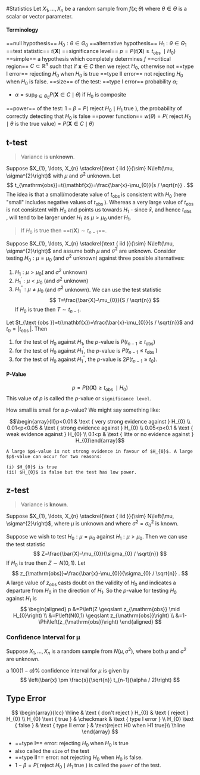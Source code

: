 
#Statistics 
Let $X_{1}, \ldots, X_{n}$ be a random sample from $f(x ; \theta)$ where $\theta \in \Theta$ is a scalar or vector parameter.
#### Terminology
==null hypothesis== $H_{0}: \theta \in \Theta_{0}$
==alternative hypothesis== $H_{1}: \theta \in \Theta_{1}$
==test statistic== $t(\mathbf{X})$
==significance level== $p=P\left(t(\mathbf{X}) \geqslant t_{\text {obs }} \mid H_{0}\right)$
==simple== a hypothesis which completely determines $f$
==critical region== $C \subset \mathbb{R}^{n}$ such that if $\mathbf{x} \in C$ then we reject $H_{0}$, otherwise not
==type I error== rejecting $H_{0}$ when $H_{0}$ is true
==type II error== not rejecting $H_{0}$ when $H_{0}$ is false.
==size== of the test: ==type I error== probability $\alpha$; 
- $\alpha=\sup _{\theta \in \Theta_{0}} P(\mathbf{X} \in C \mid \theta)$ if $H_0$ is composite

==power== of the test: $1-\beta=P\left(\right.$ reject $H_{0} \mid H_{1}$ true $)$, the probability of correctly detecting that $H_0$ is false
==power function== $w(\theta)=P\left(\text { reject } H_{0} \mid \theta \text { is the true value}\right)=P(\mathbf{X} \in C \mid \theta)$

## t-test
> Variance is **unknown**.

Suppose $X_{1}, \ldots, X_{n} \stackrel{\text { iid }}{\sim} N\left(\mu, \sigma^{2}\right)$ with $\mu$ and $\sigma^{2}$ unknown.
Let
$$
t_{\mathrm{obs}}=t(\mathbf{x})=\frac{\bar{x}-\mu_{0}}{s / \sqrt{n}} .
$$
The idea is that a small/moderate value of $t_{\text {obs }}$ is consistent with $H_{0}$ (here "small" includes negative values of $\left.t_{\text {obs }}\right)$. Whereas a very large value of $t_{\text {obs }}$ is not consistent with $H_{0}$ and points us towards $H_{1}$ - since $\bar{x}$, and hence $t_{\text {obs }}$, will tend to be larger under $H_{1}$ as $\mu>\mu_{0}$ under $H_{1}$.

> If $H_0$ is true then ==$t(\mathbf{X}) \sim t_{n-1}$==.

Suppose $X_{1}, \ldots, X_{n} \stackrel{\text { iid }}{\sim} N\left(\mu, \sigma^{2}\right)$ and assume both $\mu$ and $\sigma^{2}$ are unknown. Consider testing $H_{0}: \mu=\mu_{0}$ (and $\sigma^{2}$ unknown) against three possible alternatives:
1) $H_{1}: \mu>\mu_{0}\left(\right.$ and $\sigma^{2}$ unknown)
2) $H_{1}^{\prime}: \mu<\mu_{0}$ (and $\sigma^{2}$ unknown)
3) $H_{1}^{\prime \prime}: \mu \neq \mu_{0}$ (and $\sigma^{2}$ unknown).
We can use the test statistic
$$
T=\frac{\bar{X}-\mu_{0}}{S / \sqrt{n}}
$$
If $H_{0}$ is true then $T \sim t_{n-1}$.

Let $t_{\text {obs }}=t(\mathbf{x})=\frac{\bar{x}-\mu_{0}}{s / \sqrt{n}}$ and $t_{0}=\left|t_{\text {obs }}\right|$. Then
1) for the test of $H_{0}$ against $H_{1}$, the $p$-value is $P\left(t_{n-1} \geqslant t_{\mathrm{obs}}\right)$
2) for the test of $H_{0}$ against $H_{1}^{\prime}$, the $p$-value is $P\left(t_{n-1} \leqslant t_{\text {obs }}\right)$
3) for the test of $H_{0}$ against $H_{1}^{\prime \prime}$, the $p$-value is $2 P\left(t_{n-1} \geqslant t_{0}\right)$.

#### P-Value

$$p=P\left(t(\mathbf{X}) \geqslant t_{\text {obs }} \mid H_{0}\right)$$
This value of $p$ is called the $p$-value or `significance level`. 

How small is small for a $p$-value? We might say something like:

$$\begin{array}{ll}p<0.01 & \text { very strong evidence against } H_{0} \\ 0.01<p<0.05 & \text { strong evidence against } H_{0} \\ 0.05<p<0.1 & \text { weak evidence against } H_{0} \\ 0.1<p & \text { litte or no evidence against } H_{0}\end{array}$$

```ad-warning
A large $p$-value is not strong evidence in favour of $H_{0}$. A large $p$-value can occur for two reasons: 

(i) $H_{0}$ is true 
(ii) $H_{0}$ is false but the test has low power.
```

## z-test
> Variance is **known**.

Suppose $X_{1}, \ldots, X_{n} \stackrel{\text { iid }}{\sim} N\left(\mu, \sigma^{2}\right)$, where $\mu$ is unknown and where $\sigma^{2}=\sigma_{0}^{2}$ is known.

Suppose we wish to test $H_{0}: \mu=\mu_{0}$ against $H_{1}: \mu>\mu_{0}$. Then we can use the test statistic
$$
Z=\frac{\bar{X}-\mu_{0}}{\sigma_{0} / \sqrt{n}}
$$
If $H_{0}$ is true then $Z \sim N(0,1)$.
Let
$$
z_{\mathrm{obs}}=\frac{\bar{x}-\mu_{0}}{\sigma_{0} / \sqrt{n}} .
$$
A large value of $z_{\text {obs }}$ casts doubt on the validity of $H_{0}$ and indicates a departure from $H_{0}$ in the direction of $H_{1}$. So the $p$-value for testing $H_{0}$ against $H_{1}$ is
$$
\begin{aligned}
p &=P\left(Z \geqslant z_{\mathrm{obs}} \mid H_{0}\right) \\
&=P\left(N(0,1) \geqslant z_{\mathrm{obs}}\right) \\
&=1-\Phi\left(z_{\mathrm{obs}}\right)
\end{aligned}
$$

### Confidence Interval for µ
Suppose $X_{1}, \ldots, X_{n}$ is a random sample from $N\left(\mu, \sigma^{2}\right)$, where both $\mu$ and $\sigma^{2}$ are unknown.

a $100(1-\alpha) \%$ confidence interval for $\mu$ is given by
$$
\left(\bar{x} \pm \frac{s}{\sqrt{n}} t_{n-1}(\alpha / 2)\right)
$$

## Type Error
$$
\begin{array}{lcc}
\hline & \text { don't reject } H_{0} & \text { reject } H_{0} \\
 H_{0} \text { true } & \checkmark & \text { type I error } \\
H_{0} \text { false } & \text { type II error } & \text{reject H0 when H1 true}\\
\hline
\end{array}
$$
- ==type I== error: rejecting $H_{0}$ when $H_{0}$ is true
- also called the `size` of the test
- ==type II== error: not rejecting $H_{0}$ when $H_{0}$ is false.
- $1-\beta=P\left(\right.$ reject $H_{0} \mid H_{1}$ true $)$ is called the `power` of the test.

